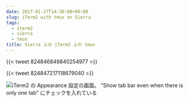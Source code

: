```yaml
---
date: 2017-01-27T14:30:00+09:00
slug: iTerm2 with tmux on Sierra
tags:
  - iterm2
  - sierra
  - tmux
title: Sierra 上の iTerm2 上の tmux
---
```


{{< tweet 824846849840254977 >}}

{{< tweet 824847217118679040 >}}

![iTerm2 の Appearance 設定の画面。 "Show tab bar even when there is only one tab" にチェックを入れている](/media/2017/02/27/iterm2-appearance.png "iTerm2 の Appearance 設定")
